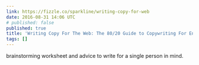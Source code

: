 ```yaml
---
link: https://fizzle.co/sparkline/writing-copy-for-web
date: 2016-08-31 14:06 UTC
# published: false
published: true
title: 'Writing Copy For The Web: The 80/20 Guide to Copywriting For Entrepreneurs'
tags: []
---
```


brainstorming worksheet and advice to write for a single person in mind.
